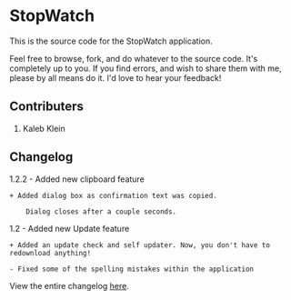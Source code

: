 StopWatch
=========

This is the source code for the StopWatch application.
  
Feel free to browse, fork, and do whatever to the source code.
It's completely up to you. If you find errors, and wish to share
them with me, please by all means do it. I'd love to hear your feedback!

Contributers
------------
1. Kaleb Klein

Changelog
---------
1.2.2 - Added new clipboard feature
 
    + Added dialog box as confirmation text was copied.
 
        Dialog closes after a couple seconds.
 
1.2 - Added new Update feature
 
    + Added an update check and self updater. Now, you don't have to redownload anything!
	 
    - Fixed some of the spelling mistakes within the application
 
View the entire changelog [here](http://cdn.kalebklein.com/sw/changelog.txt).
